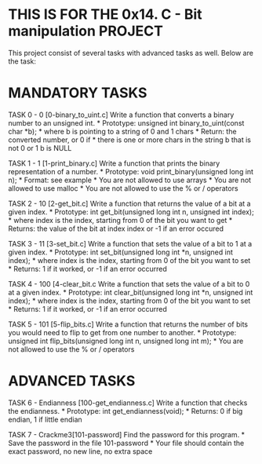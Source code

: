 THIS IS FOR THE 0x14. C - Bit manipulation PROJECT
==========================================================

This project consist of several tasks with advanced tasks as well.
Below are the task:

MANDATORY TASKS
================
TASK 0 - 0 [0-binary_to_uint.c]
Write a function that converts a binary number to an unsigned int.
	* Prototype: unsigned int binary_to_uint(const char *b);
        * where b is pointing to a string of 0 and 1 chars
        * Return: the converted number, or 0 if
        * there is one or more chars in the string b that is not 0 or 1
        b is NULL

TASK 1 - 1 [1-print_binary.c]
Write a function that prints the binary representation of a number.
	* Prototype: void print_binary(unsigned long int n);
        * Format: see example
        * You are not allowed to use arrays
        * You are not allowed to use malloc
        * You are not allowed to use the % or / operators

TASK 2 - 10 [2-get_bit.c]
Write a function that returns the value of a bit at a given index.
	* Prototype: int get_bit(unsigned long int n, unsigned int index);
        * where index is the index, starting from 0 of the bit you want to get
        * Returns: the value of the bit at index index or -1 if an error occured

TASK 3 - 11 [3-set_bit.c]
Write a function that sets the value of a bit to 1 at a given index.
	* Prototype: int set_bit(unsigned long int *n, unsigned int index);
        * where index is the index, starting from 0 of the bit you want to set
        * Returns: 1 if it worked, or -1 if an error occurred

TASK 4 - 100 [4-clear_bit.c
Write a function that sets the value of a bit to 0 at a given index.
	* Prototype: int clear_bit(unsigned long int *n, unsigned int index);
        * where index is the index, starting from 0 of the bit you want to set
        * Returns: 1 if it worked, or -1 if an error occurred

TASK 5 - 101 [5-flip_bits.c]
Write a function that returns the number of bits you would need to flip to get from one number to another.
	* Prototype: unsigned int flip_bits(unsigned long int n, unsigned long int m);
        * You are not allowed to use the % or / operators

ADVANCED TASKS
==================

TASK 6 - Endianness [100-get_endianness.c]
Write a function that checks the endianness.
	* Prototype: int get_endianness(void);
        * Returns: 0 if big endian, 1 if little endian

TASK 7 - Crackme3[101-password]
Find the password for this program.
       * Save the password in the file 101-password
       * Your file should contain the exact password, no new line, no extra space
